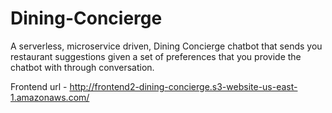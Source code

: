 # Dining-Concierge
A serverless, microservice driven, Dining Concierge chatbot that sends you restaurant suggestions given a set of preferences that you provide the chatbot with through conversation.

Frontend  url - http://frontend2-dining-concierge.s3-website-us-east-1.amazonaws.com/
